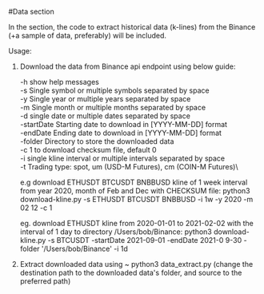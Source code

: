 #Data section

In the section, the code to extract historical data (k-lines) from the Binance (+a sample of data, 
preferably) will be included.

Usage: 

1. Download the data from Binance api endpoint using below guide:

    -h	show help messages\
    -s	Single symbol or multiple symbols separated by space\
    -y	Single year or multiple years separated by space\
    -m	Single month or multiple months separated by space\
    -d	single date or multiple dates separated by space\
    -startDate	Starting date to download in [YYYY-MM-DD] format\
    -endDate	Ending date to download in [YYYY-MM-DD] format\
    -folder	Directory to store the downloaded data\
    -c	1 to download checksum file, default 0\
    -i	single kline interval or multiple intervals separated by space\
    -t	Trading type: spot, um (USD-M Futures), cm (COIN-M Futures)\

    e.g download ETHUSDT BTCUSDT BNBBUSD kline of 1 week interval from year 2020, month of Feb and Dec with CHECKSUM file:
    python3 download-kline.py -s ETHUSDT BTCUSDT BNBBUSD -i 1w -y 2020 -m 02 12 -c 1

    eg. download ETHUSDT kline from 2020-01-01 to 2021-02-02 with the interval of 1 day to directory /Users/bob/Binance:
    python3 download-kline.py -s BTCUSDT -startDate 2021-09-01 -endDate 2021-0
9-30 -folder '/Users/bob/Binance' -i 1d
    
2. Extract downloaded data using ~ python3 data_extract.py 
    (change the destination path to the downloaded data's folder, and source to the preferred path)
